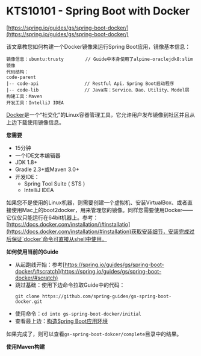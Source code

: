 # KTS10101 - Spring Boot with Docker

[https://spring.io/guides/gs/spring-boot-docker/](https://spring.io/guides/gs/spring-boot-docker/)

该文章教您如何构建一个Docker镜像来运行Spring Boot应用，镜像基本信息：

```
镜像信息：ubuntu:trusty        // Guide中本身使用了alpine-oraclejdk8:slim镜像
代码结构：
code-parent
|-- code-api                 // Restful Api，Spring Boot启动程序
|-- code-lib                 // Java库：Service、Dao、Utility、Model层
构建工具：Maven
开发工具：IntelliJ IDEA
```

[Docker](https://docker.com/)是一个“社交化”的Linux容器管理工具，它允许用户发布镜像到社区并且从上边下载使用镜像信息。

**您需要**

* 15分钟
* 一个IDE文本编辑器
* JDK 1.8+
* Gradle 2.3+或Maven 3.0+
* 开发IDE：
  * Spring Tool Suite \( STS \)
  * IntelliJ IDEA

如果您不是使用的Linux机器，则需要创建一个虚拟机、安装VirtualBox、或者直接使用Mac上的boot2docker，用来管理您的镜像。同样您需要使用Docker——它仅仅只能运行在64bit机器上。参考：[https://docs.docker.com/installation/\#installatio](https://docs.docker.com/installation/#installation)获取安装细节，安装完成过后保证`docker`命令可直接从shell中使用。

**如何使用当前的Guide**

* 从起跑线开始：参考[https://spring.io/guides/gs/spring-boot-docker/\#scratch](https://spring.io/guides/gs/spring-boot-docker/#scratch)
* 跳过基础：使用下边命令拉取Guide中的代码：
  ```
  git clone https://github.com/spring-guides/gs-spring-boot-docker.git
  ```
* 使用命令：`cd into gs-spring-boot-docker/initial`
* 查看最上边：[构造Spring Boot应用环境](https://spring.io/guides/gs/spring-boot-docker/#initial)

如果完成了，则可以查看`gs-spring-boot-dokcer/complete`目录中的结果。

**使用Maven构建**





